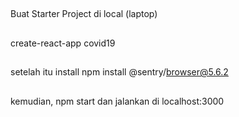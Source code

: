 ##
Buat Starter Project di local (laptop) 
##
create-react-app covid19
##
setelah itu install npm install @sentry/browser@5.6.2
##
kemudian, npm start dan jalankan di localhost:3000
